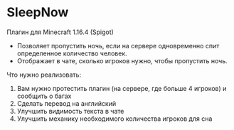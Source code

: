 # SleepNow
Плагин для Minecraft 1.16.4 (Spigot)
- Позволяет пропустить ночь, если на сервере одновременно спит определенное количество человек. 
- Отображает в чате, сколько игроков нужно, чтобы пропустить ночь.

Что нужно реализовать:
1. Вам нужно протестить плагин (на сервере, где больше 4 игроков) и сообщить о багах
2. Сделать перевод на английский
3. Улучшить видимость текста в чате
4. Улучшить механику необходимого количества игроков для сна

